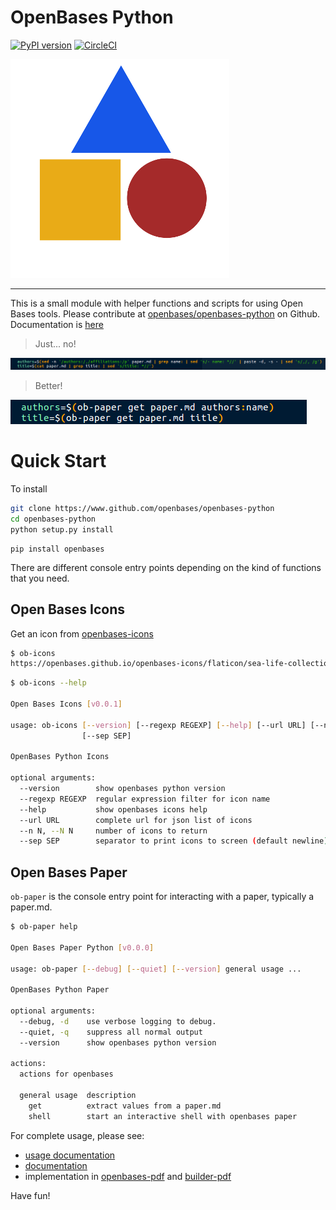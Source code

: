 # OpenBases Python

[![PyPI version](https://badge.fury.io/py/openbases.svg)](https://badge.fury.io/py/openbases)
[![CircleCI](https://circleci.com/gh/openbases/openbases-python.svg?style=svg)](https://circleci.com/gh/openbases/openbases-python)

![docs/img/logo-small.png](https://github.com/openbases/openbases-python/raw/master/docs/img/logo-small.png)

-------------------------------------------------------------------------------

This is a small module with helper functions and scripts for using Open Bases tools. 
Please contribute at [openbases/openbases-python](https://www.github.com/openbases/openbases-python) on
Github. Documentation is [here](https://openbases.github.io/openbases-python/html/usage.html) 


> Just... no!

![docs/img/before.png](https://github.com/openbases/openbases-python/raw/master/docs/img/before.png)

> Better!

![docs/img/upgrade.png](https://github.com/openbases/openbases-python/raw/master/docs/img/upgrade.png)

# Quick Start

To install

```bash
git clone https://www.github.com/openbases/openbases-python
cd openbases-python
python setup.py install
```
```
pip install openbases
```

There are different console entry points depending on the kind of functions that you need.

## Open Bases Icons

Get an icon from [openbases-icons](https://www.github.com/openbases/openbases-icons)

```bash
$ ob-icons
https://openbases.github.io/openbases-icons/flaticon/sea-life-collection/squid.svg
```
```bash
$ ob-icons --help

Open Bases Icons [v0.0.1]

usage: ob-icons [--version] [--regexp REGEXP] [--help] [--url URL] [--n N]
                [--sep SEP]

OpenBases Python Icons

optional arguments:
  --version        show openbases python version
  --regexp REGEXP  regular expression filter for icon name
  --help           show openbases icons help
  --url URL        complete url for json list of icons
  --n N, --N N     number of icons to return
  --sep SEP        separator to print icons to screen (default newline)
```

## Open Bases Paper

`ob-paper` is the console entry point for interacting with a paper, typically a paper.md.

```bash
$ ob-paper help

Open Bases Paper Python [v0.0.0]

usage: ob-paper [--debug] [--quiet] [--version] general usage ...

OpenBases Python Paper

optional arguments:
  --debug, -d    use verbose logging to debug.
  --quiet, -q    suppress all normal output
  --version      show openbases python version

actions:
  actions for openbases

  general usage  description
    get          extract values from a paper.md
    shell        start an interactive shell with openbases paper
```

For complete usage, please see:

 - [usage documentation](https://openbases.github.io/openbases-python/html/usage.html) 
 - [documentation](https://openbases.github.io/openbases-python/)
 - implementation in [openbases-pdf](https://www.github.com/openbases/openbases-pdf/) and [builder-pdf](https://www.github.com/openbases/builder-pdf/)

Have fun!
